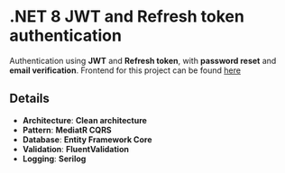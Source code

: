 # .NET 8 JWT and Refresh token authentication

Authentication using **JWT** and **Refresh token**, with **password reset** and **email verification**. Frontend for this project can be found [here](https://github.com/Cores13/Authentication_Frontend)

## Details
-  **Architecture**: **Clean architecture**
-  **Pattern**: **MediatR CQRS**
-  **Database**: **Entity Framework Core**
-  **Validation**: **FluentValidation**
-  **Logging**: **Serilog**



